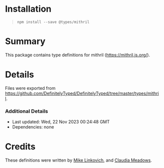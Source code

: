 # Installation
> `npm install --save @types/mithril`

# Summary
This package contains type definitions for mithril (https://mithril.js.org/).

# Details
Files were exported from https://github.com/DefinitelyTyped/DefinitelyTyped/tree/master/types/mithril.

### Additional Details
 * Last updated: Wed, 22 Nov 2023 00:24:48 GMT
 * Dependencies: none

# Credits
These definitions were written by [Mike Linkovich](https://github.com/spacejack), and [Claudia Meadows](https://github.com/dead-claudia).
